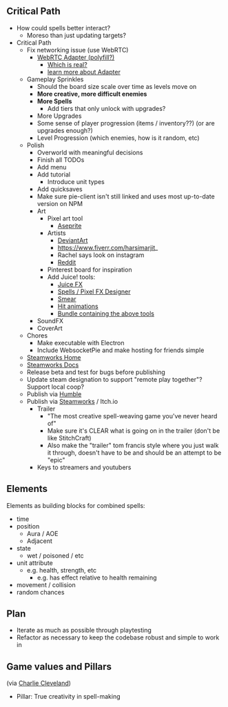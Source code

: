 ## Critical Path

- How could spells better interact?
  - Moreso than just updating targets?
- Critical Path
  - Fix networking issue (use WebRTC)
    - [WebRTC Adapter (polyfill?)](https://github.com/webrtcHacks/adapter)
      - [Which is real?](https://github.com/webrtc/adapter/)
      - [learn more about Adapter](https://developer.mozilla.org/en-US/docs/Web/API/WebRTC_API/adapter.js)
  - Gameplay Sprinkles
    - Should the board size scale over time as levels move on
    - **More creative, more difficult enemies**
    - **More Spells**
      - Add tiers that only unlock with upgrades?
    - More Upgrades
    - Some sense of player progression (items / inventory??) (or are upgrades enough?)
    - Level Progression (which enemies, how is it random, etc)
  - Polish
    - Overworld with meaningful decisions
    - Finish all TODOs
    - Add menu
    - Add tutorial
      - Introduce unit types
    - Add quicksaves
    - Make sure pie-client isn't still linked and uses most up-to-date version on NPM
    - Art
      - Pixel art tool
        - [Aseprite](https://www.aseprite.org/)
      - Artists
        - [DeviantArt](https://www.deviantart.com/topic/pixel-art)
        - https://www.fiverr.com/harsimarjit_
        - Rachel says look on instagram
        - [Reddit](https://www.reddit.com/r/PixelArt/comments/mvod6w/oc_my_first_speed_art_im_still_figuring_out_how/)
      - Pinterest board for inspiration
      - Add Juice! tools:
        - [Juice FX](https://codemanu.itch.io/juicefx)
        - [Spells / Pixel FX Designer](https://codemanu.itch.io/particle-fx-designer)
        - [Smear](https://codemanu.itch.io/smear-fx)
        - [Hit animations](https://codemanu.itch.io/impacthit-fx-animations)
        - [Bundle containing the above tools](https://itch.io/b/814/gamedev-pro)
    - SoundFX
    - CoverArt
  - Chores
    - Make executable with Electron
    - Include WebsocketPie and make hosting for friends simple
  - [Steamworks Home](https://partner.steamgames.com/)
  - [Steamworks Docs](https://partner.steamgames.com/doc/features/multiplayer/game_servers)
  - Release beta and test for bugs before publishing
  - Update steam designation to support "remote play together"? Support local coop?
  - Publish via [Humble](https://www.humblebundle.com)
  - Publish via [Steamworks](https://partner.steamgames.com/steamdirect) / Itch.io
    - Trailer
      - "The most creative spell-weaving game you've never heard of"
      - Make sure it's CLEAR what is going on in the trailer (don't be like StitchCraft)
      - Also make the "trailer" tom francis style where you just walk it through, doesn't have to be and should be an attempt to be "epic"
    - Keys to streamers and youtubers

## Elements

Elements as building blocks for combined spells:

- time
- position
  - Aura / AOE
  - Adjacent
- state
  - wet / poisoned / etc
- unit attribute
  - e.g. health, strength, etc
    - e.g. has effect relative to health remaining
- movement / collision
- random chances

## Plan

- Iterate as much as possible through playtesting
- Refactor as necessary to keep the codebase robust and simple to work in

## Game values and Pillars

(via [Charlie Cleveland](https://www.charliecleveland.com/game-pillars/))

- Pillar: True creativity in spell-making

